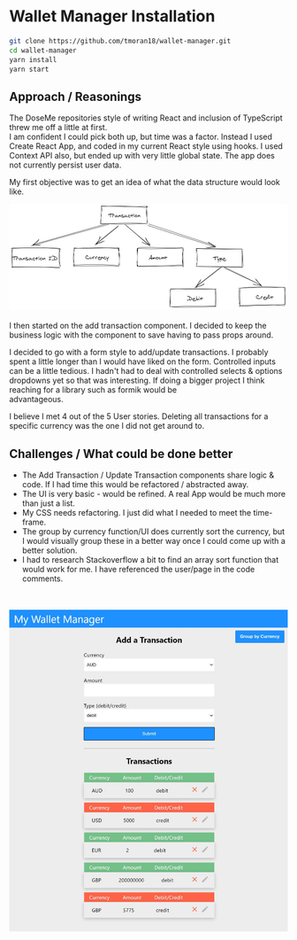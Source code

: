 # Wallet Manager Installation

```bash
git clone https://github.com/tmoran18/wallet-manager.git
cd wallet-manager
yarn install
yarn start
```

## Approach / Reasonings

The DoseMe repositories style of writing React and inclusion of TypeScript threw me off a little at first.<br>I am confident I could pick both up, but time was a factor. Instead I used Create React App, and coded in my current React style using hooks. I used Context API also, but ended up with very little global state. The app does not currently persist user data.

My first objective was to get an idea of what the data structure would look like.

<img src="public/transaction_model.png">
<br>
<br>
I then started on the add transaction component. I decided to keep the business logic with the component to save having to pass props around.

I decided to go with a form style to add/update transactions. I probably spent a little longer than I would have liked on the form. Controlled inputs<br>can be a little tedious. I hadn't had to deal with controlled selects & options dropdowns yet so that was interesting. If doing a bigger project I think reaching for a library such as formik would be<br>advantageous.

I believe I met 4 out of the 5 User stories. Deleting all transactions for a specific currency was the one I did not get around to.

## Challenges / What could be done better
- The Add Transaction / Update Transaction components share logic & code. If I had time this would be refactored / abstracted away.
- The UI is very basic - would be refined. A real App would be much more than just a list.
- My CSS needs refactoring. I just did what I needed to meet the time-frame.
- The group by currency function/UI does currently sort the currency, but I would visually group these in a better way once I could come up with a better solution.
- I had to research Stackoverflow a bit to find an array sort function that would work for me. I have referenced the user/page in the code comments.
<br>
<br>
<img src="public/wallet_manager.JPG" width=600>




